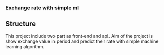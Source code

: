 ### Exchange rate with simple ml

## Structure
This project include two part as front-end and api. Aim of the project is show exchange value in period and predict their rate with simple machine learning algorithm.